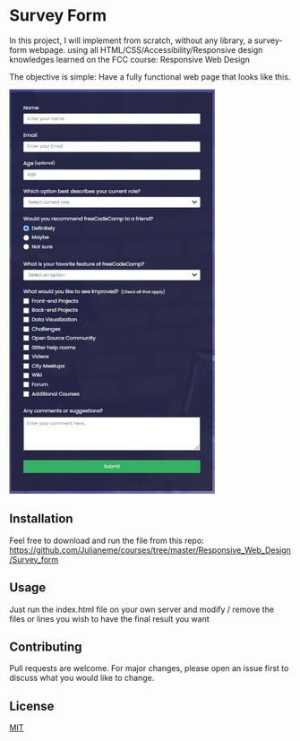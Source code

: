 # Survey Form

In this project, I will implement from scratch, without any library, a survey-form webpage. using all HTML/CSS/Accessibility/Responsive design knowledges learned on the FCC course: Responsive Web Design

The objective is simple: Have a fully functional web page that looks like this.

![ScreenShot](./images/survey_form.jpg)

## Installation

Feel free to download and run the file from this repo:
https://github.com/Julianeme/courses/tree/master/Responsive_Web_Design/Survey_form


## Usage

Just run the index.html file on your own server and modify / remove the files or
lines you wish to have the final result you want

## Contributing
Pull requests are welcome. For major changes, please open an issue first to discuss what you would like to change.


## License
[MIT](https://choosealicense.com/licenses/mit/)
